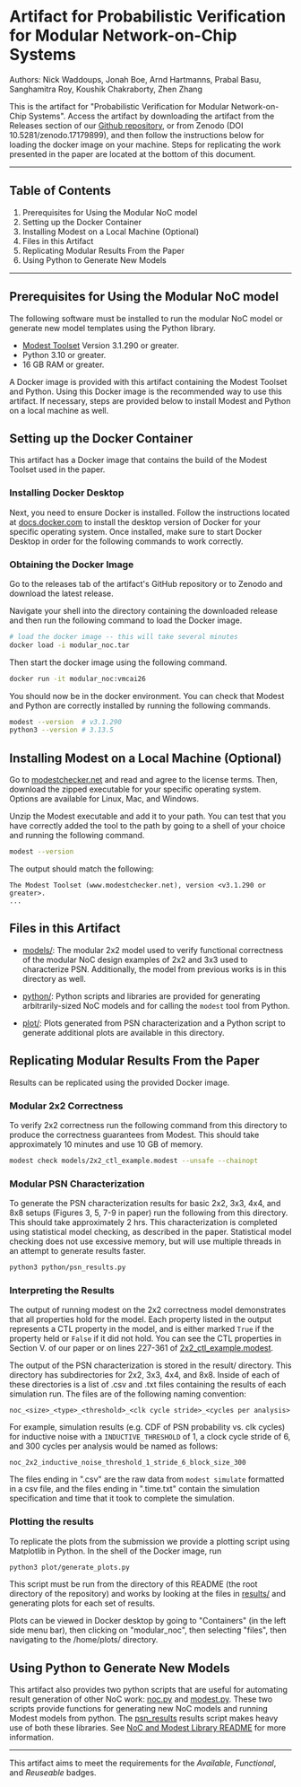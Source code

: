 # Artifact for Probabilistic Verification for Modular Network-on-Chip Systems

Authors: Nick Waddoups, Jonah Boe, Arnd Hartmanns, Prabal Basu, Sanghamitra Roy,
Koushik Chakraborty, Zhen Zhang

This is the artifact for "Probabilistic Verification for Modular Network-on-Chip
Systems". Access the artifact by downloading the artifact from the Releases section
of our
[Github repository](github.com/formal-verification-research/VMCAI26_Modular_NoC_Artifact),
or from Zenodo (DOI 10.5281/zenodo.17179899), and then follow the instructions below
for loading the docker image on your machine. Steps for replicating the work presented in
the paper are located at the bottom of this document.

---

## Table of Contents

1. Prerequisites for Using the Modular NoC model
2. Setting up the Docker Container
3. Installing Modest on a Local Machine (Optional)
4. Files in this Artifact
5. Replicating Modular Results From the Paper
6. Using Python to Generate New Models

---

## Prerequisites for Using the Modular NoC model

The following software must be installed to run the modular NoC model or generate
new model templates using the Python library.

- [Modest Toolset](https://www.modestchecker.net/) Version 3.1.290 or greater.
- Python 3.10 or greater.
- 16 GB RAM or greater.

A Docker image is provided with this artifact containing the Modest Toolset and
Python. Using this Docker image is the recommended way to use this artifact.
If necessary, steps are provided below to install Modest and Python on a local
machine as well.

## Setting up the Docker Container

This artifact has a Docker image that contains the build of the Modest Toolset used in
the paper.

### Installing Docker Desktop

Next, you need to ensure Docker is installed. Follow the instructions located at
[docs.docker.com](https://docs.docker.com/desktop/) to install the desktop version of
Docker for your specific operating system. Once installed, make sure to start Docker
Desktop in order for the following commands to work correctly.

### Obtaining the Docker Image

Go to the releases tab of the artifact's GitHub repository or to Zenodo and download the
latest release.

Navigate your shell into the directory containing the downloaded release and then
run the following command to load the Docker image.

```sh
# load the docker image -- this will take several minutes
docker load -i modular_noc.tar
```

Then start the docker image using the following command.

```sh
docker run -it modular_noc:vmcai26
```

You should now be in the docker environment. You can check that Modest and Python are
correctly installed by running the following commands.

```sh
modest --version  # v3.1.290
python3 --version # 3.13.5
```

## Installing Modest on a Local Machine (Optional)

Go to [modestchecker.net](https://www.modestchecker.net/Downloads/) and read and
agree to the license terms. Then, download the zipped executable for your specific
operating system. Options are available for Linux, Mac, and Windows.

Unzip the Modest executable and add it to your path. You can test that you have
correctly added the tool to the path by going to a shell of your choice and
running the following command.

```sh
modest --version
```

The output should match the following:

```text
The Modest Toolset (www.modestchecker.net), version <v3.1.290 or greater>.
...
```

## Files in this Artifact

- [models/](./models/): The modular 2x2 model used to verify functional correctness of the
  modular NoC design examples of 2x2 and 3x3 used to characterize PSN. Additionally, the
  model from previous works is in this directory as well.

- [python/](./python/): Python scripts and libraries are provided for generating
  arbitrarily-sized NoC models and for calling the `modest` tool from Python.

- [plot/](./plot/): Plots generated from PSN characterization and a Python script to
  generate additional plots are available in this directory.

## Replicating Modular Results From the Paper

Results can be replicated using the provided Docker image.

### Modular 2x2 Correctness

To verify 2x2 correctness run the following command from this directory to produce the
correctness guarantees from Modest. This should take approximately 10 minutes and use
10 GB of memory.

```sh
modest check models/2x2_ctl_example.modest --unsafe --chainopt
```

### Modular PSN Characterization

To generate the PSN characterization results for basic 2x2, 3x3, 4x4, and 8x8 setups (Figures 3,
5, 7-9 in paper) run the following from this directory. This should take approximately 2 hrs.
This characterization is completed using statistical model checking, as described in the paper.
Statistical model checking does not use excessive memory, but will use multiple threads in an
attempt to generate results faster.

```sh
python3 python/psn_results.py
```

### Interpreting the Results

The output of running modest on the 2x2 correctness model demonstrates that all properties hold
for the model. Each property listed in the output represents a CTL property in the model, and
is either marked `True` if the property held or `False` if it did not hold. You can see the CTL
properties in Section V. of our paper or on lines 227-361 of
[2x2_ctl_example.modest](models/2x2_ctl_example.modest).

The output of the PSN characterization is stored in the result/ directory. This directory has
subdirectories for 2x2, 3x3, 4x4, and 8x8. Inside of each of these directories is a list of .csv
and .txt files containing the results of each simulation run. The files are of the following
naming convention:

```text
noc_<size>_<type>_<threshold>_<clk cycle stride>_<cycles per analysis>
```

For example, simulation results (e.g. CDF of PSN probability vs. clk cycles) for inductive noise
with a `INDUCTIVE_THRESHOLD` of 1, a clock cycle stride of 6, and 300 cycles per analysis would
be named as follows:

```text
noc_2x2_inductive_noise_threshold_1_stride_6_block_size_300
```

The files ending in ".csv" are the raw data from `modest simulate` formatted in a csv file, and the
files ending in ".time.txt" contain the simulation specification and time that it took to complete
the simulation.

### Plotting the results

To replicate the plots from the submission we provide a plotting script using Matplotlib in Python.
In the shell of the Docker image, run

```sh
python3 plot/generate_plots.py
```

This script must be run from the directory of this README (the root directory of the repository)
and works by looking at the files in [results/](./results/) and generating plots for each set of
results.

Plots can be viewed in Docker desktop by going to "Containers" (in the left side menu bar), then
clicking on "modular_noc", then selecting "files", then navigating to the /home/plots/ directory.

## Using Python to Generate New Models

This artifact also provides two python scripts that are useful for automating result generation of
other NoC work: [noc.py](./python/noc.py) and [modest.py](./python/modest.py). These two scripts
provide functions for generating new NoC models and running Modest models from python. The
[psn_results](./python/psn_results.py) results script makes heavy use of both these libraries.
See [NoC and Modest Library README](./python/README.md) for more information.

---

This artifact aims to meet the requirements for the _Available_, _Functional_, and
_Reuseable_ badges.
